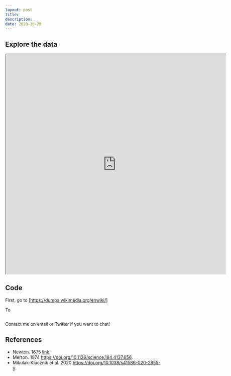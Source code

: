```yaml
---
layout: post
title:
description:
date: 2020-10-20
---
```


## Explore the data

<iframe src="http://localhost:8050" width=700 height=700></iframe>

## Code

First, go to [https://dumps.wikimedia.org/enwiki/]

To
```

```

Contact me on email or Twitter if you want to chat!

## References
* Newton. 1675 [link](https://discover.hsp.org/Record/dc-9792).
* Merton. 1974 https://doi.org/10.1126/science.184.4137.656.
* Mikulak-Klucznik et al. 2020 https://doi.org/10.1038/s41586-020-2855-y.
